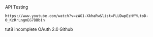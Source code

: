 API Testing
    
    https://www.youtube.com/watch?v=zWO1-XkhaRw&list=PLUDwpEzHYYLtoD-O_KzRrLngmEG7BBb1n

tut8 incomplete OAuth 2.0 Github